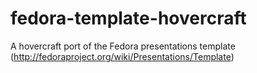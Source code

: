 fedora-template-hovercraft
==========================

A hovercraft port of the Fedora presentations template  (http://fedoraproject.org/wiki/Presentations/Template)
